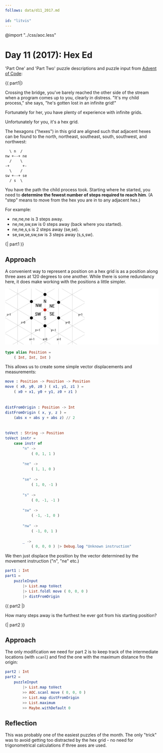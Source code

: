```yaml
---
follows: data/d11_2017.md

id: "litvis"
---
```


@import "../css/aoc.less"

# Day 11 (2017): Hex Ed

'Part One' and 'Part Two' puzzle descriptions and puzzle input from [Advent of Code](https://adventofcode.com/2017/day/11):

{( part1|}

Crossing the bridge, you've barely reached the other side of the stream when a program comes up to you, clearly in distress. "It's my child process," she says, "he's gotten lost in an infinite grid!"

Fortunately for her, you have plenty of experience with infinite grids.

Unfortunately for you, it's a hex grid.

The hexagons ("hexes") in this grid are aligned such that adjacent hexes can be found to the north, northeast, southeast, south, southwest, and northwest:

      \ n  /
    nw +--+ ne
      /    \
    -+      +-
      \    /
    sw +--+ se
      / s  \

You have the path the child process took. Starting where he started, you need to **determine the fewest number of steps required to reach him**. (A "step" means to move from the hex you are in to any adjacent hex.)

For example:

- ne,ne,ne is 3 steps away.
- ne,ne,sw,sw is 0 steps away (back where you started).
- ne,ne,s,s is 2 steps away (se,se).
- se,sw,se,sw,sw is 3 steps away (s,s,sw).

{| part1 )}

## Approach

A convenient way to represent a position on a hex grid is as a position along three axes at 120 degrees to one another. While there is some redundancy here, it does make working with the positions a little simpler.

![hex grid](../images/hexgrid.jpg)

```elm {l}
type alias Position =
    ( Int, Int, Int )
```

This allows us to create some simple vector displacements and measurements:

```elm {l}
move : Position -> Position -> Position
move ( x0, y0, z0 ) ( x1, y1, z1 ) =
    ( x0 + x1, y0 + y1, z0 + z1 )


distFromOrigin : Position -> Int
distFromOrigin ( x, y, z ) =
    (abs x + abs y + abs z) // 2


toVect : String -> Position
toVect instr =
    case instr of
        "n" ->
            ( 0, 1, 1 )

        "ne" ->
            ( 1, 1, 0 )

        "se" ->
            ( 1, 0, -1 )

        "s" ->
            ( 0, -1, -1 )

        "sw" ->
            ( -1, -1, 0 )

        "nw" ->
            ( -1, 0, 1 )

        _ ->
            ( 0, 0, 0 ) |> Debug.log "Unknown instruction"
```

We then just displace the position by the vector determined by the movement instruction ("n", "ne" etc.)

```elm {l r}
part1 : Int
part1 =
    puzzleInput
        |> List.map toVect
        |> List.foldl move ( 0, 0, 0 )
        |> distFromOrigin
```

{( part2 |}

How many steps away is the furthest he ever got from his starting position?

{| part2 )}

## Approach

The only modification we need for part 2 is to keep track of the intermediate locations (with `scanl`) and find the one with the maximum distance fro the origin:

```elm {l r}
part2 : Int
part2 =
    puzzleInput
        |> List.map toVect
        >> AOC.scanl move ( 0, 0, 0 )
        >> List.map distFromOrigin
        >> List.maximum
        >> Maybe.withDefault 0
```

## Reflection

This was probably one of the easiest puzzles of the month. The only "trick" was to avoid getting too distracted by the hex grid - no need for trigonometrical calculations if three axes are used.
